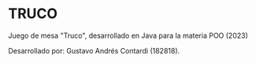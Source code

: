 # TRUCO

Juego de mesa "Truco", desarrollado en Java para la materia POO (2023)

Desarrollado por: Gustavo Andrés Contardi (182818).
